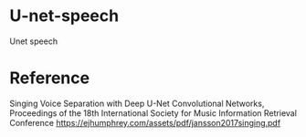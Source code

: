 # U-net-speech
Unet speech

# Reference
Singing Voice Separation with Deep U-Net Convolutional Networks, Proceedings of the 18th International Society for Music Information Retrieval Conference
https://ejhumphrey.com/assets/pdf/jansson2017singing.pdf
